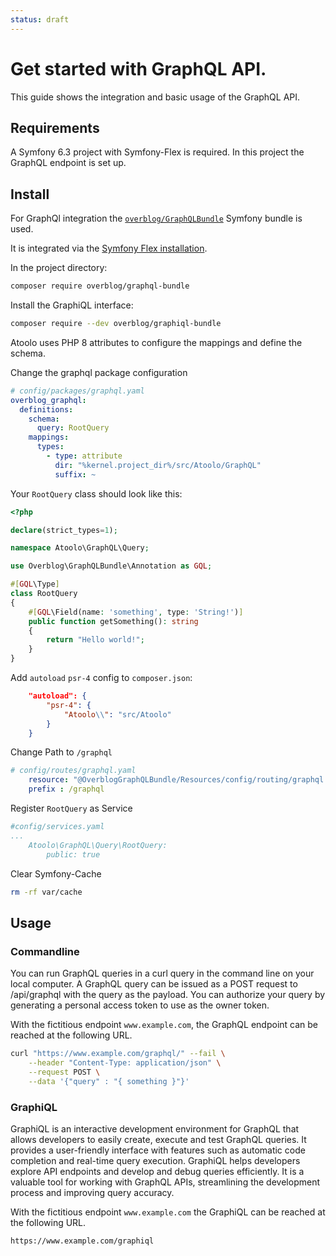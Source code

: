 ```yaml
---
status: draft
---
```


# Get started with GraphQL API.

This guide shows the integration and basic usage of the GraphQL API.

## Requirements

A Symfony 6.3 project with Symfony-Flex is required. In this project the GraphQL endpoint is set up.

## Install

For GraphQl integration the [`overblog/GraphQLBundle`](https://github.com/overblog/GraphQLBundle) Symfony bundle is used.

It is integrated via the [Symfony Flex installation](https://github.com/overblog/GraphQLBundle/blob/master/docs/index.md#symfony-flex-installation).

In the project directory:
```sh
composer require overblog/graphql-bundle
```

Install the GraphiQL interface:

```sh
composer require --dev overblog/graphiql-bundle
```

Atoolo uses PHP 8 attributes to configure the mappings and define the schema.

Change the graphql package configuration
```yml
# config/packages/graphql.yaml
overblog_graphql:
  definitions:
    schema:
      query: RootQuery
    mappings:
      types:
        - type: attribute
          dir: "%kernel.project_dir%/src/Atoolo/GraphQL"
          suffix: ~
```

Your `RootQuery` class should look like this:

```php
<?php

declare(strict_types=1);

namespace Atoolo\GraphQL\Query;

use Overblog\GraphQLBundle\Annotation as GQL;

#[GQL\Type]
class RootQuery
{
    #[GQL\Field(name: 'something', type: 'String!')]
    public function getSomething(): string
    {
        return "Hello world!";
    }
}
```

Add `autoload` `psr-4` config to `composer.json`:

```json
    "autoload": {
        "psr-4": {
            "Atoolo\\": "src/Atoolo"
        }
    }
```

Change Path to `/graphql`

```yaml
# config/routes/graphql.yaml
    resource: "@OverblogGraphQLBundle/Resources/config/routing/graphql.yml"
    prefix : /graphql
```

Register `RootQuery` as Service

```yaml
#config/services.yaml
...
    Atoolo\GraphQL\Query\RootQuery:
        public: true
```

Clear Symfony-Cache
```sh
rm -rf var/cache
```

## Usage

### Commandline

You can run GraphQL queries in a curl query in the command line on your local computer. A GraphQL query can be issued as a POST request to /api/graphql with the query as the payload. You can authorize your query by generating a personal access token to use as the owner token.

With the fictitious endpoint `www.example.com`, the GraphQL endpoint can be reached at the following URL.

```sh
curl "https://www.example.com/graphql/" --fail \
    --header "Content-Type: application/json" \
    --request POST \
    --data '{"query" : "{ something }"}'
```

### GraphiQL

GraphiQL is an interactive development environment for GraphQL that allows developers to easily create, execute and test GraphQL queries. It provides a user-friendly interface with features such as automatic code completion and real-time query execution. GraphiQL helps developers explore API endpoints and develop and debug queries efficiently. It is a valuable tool for working with GraphQL APIs, streamlining the development process and improving query accuracy.

With the fictitious endpoint `www.example.com` the GraphiQL can be reached at the following URL.

`https://www.example.com/graphiql`

